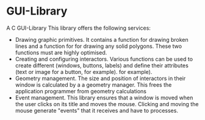 # GUI-Library
A C GUI-Library
This library  offers the following services:
- Drawing graphic primitives. It contains a function for drawing broken lines and a function for
for drawing any solid polygons. These two functions must are highly optimised.
- Creating and configuring interactors. Various functions can be used to create different
(windows, buttons, labels) and define their attributes (text or image for a button, for example).
for example).
- Geometry management. The size and position of interactors in their window is calculated by a a geometry manager.
This frees the application programmer from geometry calculations
- Event management. This library ensures that a window is moved when the user clicks on its title and moves the mouse.
Clicking and moving the mouse generate "events" that it receives and have to processes.
